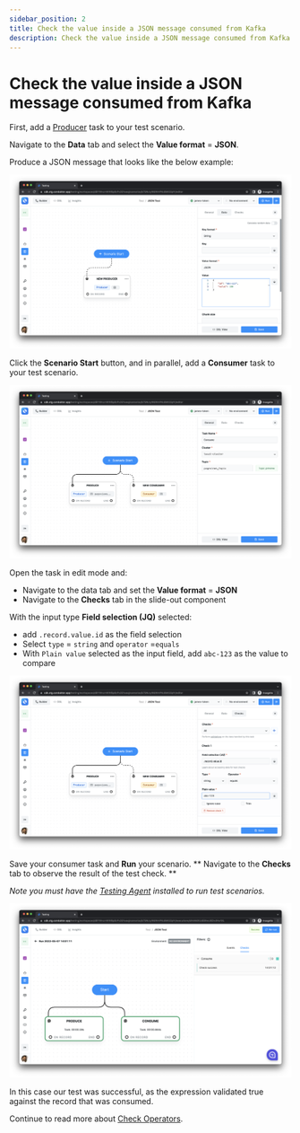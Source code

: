 ```yaml
---
sidebar_position: 2
title: Check the value inside a JSON message consumed from Kafka
description: Check the value inside a JSON message consumed from Kafka in Conduktor Testing.
---
```


# Check the value inside a JSON message consumed from Kafka

First, add a [Producer](../../tasks/producer-task) task to your test scenario.&#x20;

Navigate to the **Data** tab and select the **Value format** = **JSON**.

Produce a JSON message that looks like the below example:

![](<../../../../assets/image (113).png>)

Click the **Scenario Start** button, and in parallel, add a **Consumer** task to your test scenario.

![](<../../../../assets/image (50).png>)

Open the task in edit mode and:

- Navigate to the data tab and set the **Value format** = **JSON**
- Navigate to the **Checks** tab in the slide-out component&#x20;

With the input type **Field selection (JQ)** selected:

- add `.record.value.id` as the field selection
- Select `type` = `string` and `operator` =`equals`&#x20;
- With `Plain value` selected as the input field, add `abc-123` as the value to compare

![](<../../../../assets/image (28).png>)

Save your consumer task and **Run** your scenario. ** Navigate to the **Checks** tab to observe the result of the test check. **&#x20;

_Note you must have the_ [_Testing Agent_](../../../../getting-started/install-the-testing-agent) _installed to run test scenarios._

![](<../../../../assets/image (104).png>)

In this case our test was successful, as the expression validated true against the record that was consumed.&#x20;

Continue to read more about [Check Operators](../check-operators).
